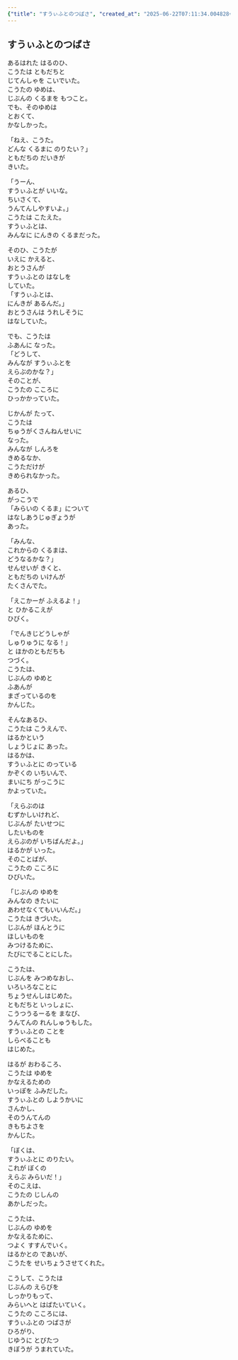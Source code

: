 ```yaml
---
{"title": "すうぃふとのつばさ", "created_at": "2025-06-22T07:11:34.004828+09:00"}
---
```


## すうぃふとのつばさ

あるはれた はるのひ、  
こうたは ともだちと  
じてんしゃを こいでいた。  
こうたの ゆめは、  
じぶんの くるまを もつこと。  
でも、そのゆめは  
とおくて、  
かなしかった。

「ねえ、こうた。  
どんな くるまに のりたい？」  
ともだちの だいきが  
きいた。

「うーん、  
すうぃふとが いいな。  
ちいさくて、  
うんてんしやすいよ。」  
こうたは こたえた。  
すうぃふとは、  
みんなに にんきの くるまだった。

そのひ、こうたが  
いえに かえると、  
おとうさんが  
すうぃふとの はなしを  
していた。  
「すうぃふとは、  
にんきが あるんだ。」  
おとうさんは うれしそうに  
はなしていた。

でも、こうたは  
ふあんに なった。  
「どうして、  
みんなが すうぃふとを  
えらぶのかな？」  
そのことが、  
こうたの こころに  
ひっかかっていた。

じかんが たって、  
こうたは  
ちゅうがくさんねんせいに  
なった。  
みんなが しんろを  
きめるなか、  
こうただけが  
きめられなかった。

あるひ、  
がっこうで  
「みらいの くるま」について  
はなしあうじゅぎょうが  
あった。

「みんな、  
これからの くるまは、  
どうなるかな？」  
せんせいが きくと、  
ともだちの いけんが  
たくさんでた。

「えこかーが ふえるよ！」  
と ひかるこえが  
ひびく。

「でんきじどうしゃが  
しゅりゅうに なる！」  
と ほかのともだちも  
つづく。  
こうたは、  
じぶんの ゆめと  
ふあんが  
まざっているのを  
かんじた。

そんなあるひ、  
こうたは こうえんで、  
はるかという  
しょうじょに あった。  
はるかは、  
すうぃふとに のっている  
かぞくの いちいんで、  
まいにち がっこうに  
かよっていた。

「えらぶのは  
むずかしいけれど、  
じぶんが たいせつに  
したいものを  
えらぶのが いちばんだよ。」  
はるかが いった。  
そのことばが、  
こうたの こころに  
ひびいた。

「じぶんの ゆめを  
みんなの きたいに  
あわせなくてもいいんだ。」  
こうたは きづいた。  
じぶんが ほんとうに  
ほしいものを  
みつけるために、  
たびにでることにした。

こうたは、  
じぶんを みつめなおし、  
いろいろなことに  
ちょうせんしはじめた。  
ともだちと いっしょに、  
こうつうるーるを まなび、  
うんてんの れんしゅうもした。  
すうぃふとの ことを  
しらべることも  
はじめた。

はるが おわるころ、  
こうたは ゆめを  
かなえるための  
いっぽを ふみだした。  
すうぃふとの しようかいに  
さんかし、  
そのうんてんの  
きもちよさを  
かんじた。

「ぼくは、  
すうぃふとに のりたい。  
これが ぼくの  
えらぶ みらいだ！」  
そのこえは、  
こうたの じしんの  
あかしだった。

こうたは、  
じぶんの ゆめを  
かなえるために、  
つよく すすんでいく。  
はるかとの であいが、  
こうたを せいちょうさせてくれた。

こうして、こうたは  
じぶんの えらびを  
しっかりもって、  
みらいへと はばたいていく。  
こうたの こころには、  
すうぃふとの つばさが  
ひろがり、  
じゆうに とびたつ  
きぼうが うまれていた。
